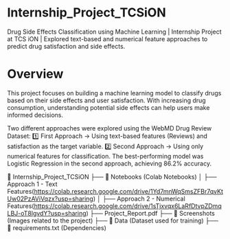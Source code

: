 # Internship_Project_TCSiON
Drug Side Effects Classification using Machine Learning | Internship Project at TCS iON | Explored text-based and numerical feature approaches to predict drug satisfaction and side effects.

# Overview
This project focuses on building a machine learning model to classify drugs based on their side effects and user satisfaction. With increasing drug consumption, understanding potential side effects can help users make informed decisions.

Two different approaches were explored using the WebMD Drug Review Dataset:
1️⃣ First Approach → Using text-based features (Reviews) and satisfaction as the target variable.
2️⃣ Second Approach → Using only numerical features for classification.
The best-performing model was Logistic Regression in the second approach, achieving 86.2% accuracy.

📂 Internship_Project_TCSiON
├── 📂 Notebooks (Colab Notebooks)
│ ├── Approach 1 - Text Features(https://colab.research.google.com/drive/1Yd7mnWqSmsZFBr7qvKtUw02PzAViVqzx?usp=sharing)
│ ├── Approach 2 - Numerical Features(https://colab.research.google.com/drive/1sTjxvqx6LaRfDtvpZDmqLBJ-oT8lgvdY?usp=sharing)
├── Project_Report.pdf
├── 📂 Screenshots (Images related to the project)
├── 📂 Data (Dataset used for training)
├── 📄 requirements.txt (Dependencies)
